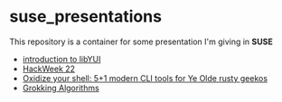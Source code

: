 # suse_presentations

This repository is a container for some presentation I'm giving in **SUSE**

- [introduction to libYUI](libyui_rest_api.html)
- [HackWeek 22](hackweek22.html)
- [Oxidize your shell:  5+1 modern CLI tools for Ye Olde rusty geekos](oxidize_your_shell.html)
- [Grokking Algorithms](grokking_algorithms.html)

